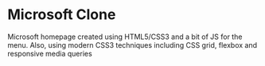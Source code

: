 # Microsoft Clone
Microsoft homepage created using HTML5/CSS3 and a bit of JS for the menu. Also, using  modern CSS3 techniques including CSS grid, flexbox and responsive media queries
